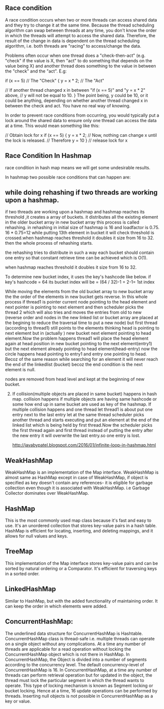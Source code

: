 Race condition
-----------------

A race condition occurs when two or more threads can access shared data and they try to change it at the same time. Because the thread scheduling algorithm can swap between threads at any time, you don't know the order in which the threads will attempt to access the shared data. Therefore, the result of the change in data is dependent on the thread scheduling algorithm, i.e. both threads are "racing" to access/change the data.

Problems often occur when one thread does a "check-then-act" (e.g. "check" if the value is X, then "act" to do something that depends on the value being X) and another thread does something to the value in between the "check" and the "act". E.g:

if (x == 5) // The "Check"
{
   y = x * 2; // The "Act"

   // If another thread changed x in between "if (x == 5)" and "y = x * 2" above,
   // y will not be equal to 10.
}
The point being, y could be 10, or it could be anything, depending on whether another thread changed x in between the check and act. You have no real way of knowing.

In order to prevent race conditions from occurring, you would typically put a lock around the shared data to ensure only one thread can access the data at a time. This would mean something like this:

// Obtain lock for x
if (x == 5)
{
   y = x * 2; // Now, nothing can change x until the lock is released. 
              // Therefore y = 10
}
// release lock for x


Race Condition In Hashmap
--------------------------
race condition in hash map means we will get some undesirable results.

In hashmap two possible race conditions that can happen are:

while doing rehashing if two threads are working upon a hashmap.
---------------------------------------------------------------
if two threads are working upon a hashmap and hashmap reaches its threshold ,it creates a array of buckets.
it distributes all the existing element in the older bucket array in new bucket array this process is called rehashing.
in rehashing in initial size of hashmap is 16 and loadfactor is 0.75.
16 * 0.75=12  while putting 13th element in bucket it will check threshold is crossed.when hashmap reaches threshold it doubles it size from 16 to 32. then the whole process of rehashing starts.

the rehashing tries to distribute in such  a way each bucket should contain one entry so that constant retrieve time can be achieved which is O(1).

when hashmap reaches threshold it doubles it size from 16 to 32.


To determine new bucket index, it uses the key's hashcode like below.
              if key's hashcode = 64
              its bucket index will be = (64 / 32)-1 = 2-1= 1st index  
              
While moving the elements from the old bucket array to new bucket array the the order of the elements in new bucket gets 
reverse. In this whole process if thread1 is pointer current node pointing  to the head element and next pointer is pointing to next element and then scheduler picks the                
thread 2 which will also tries and moves the entries from old to new (reverse order  and nodes in the new linked list or bucket array are placed at the begining to reduce the traversal time to put a new node) but first thread (according to thread1) still points to the elements thinking head is pointing to next element but in (actually ) new bucket next element pointing to head element.Now the problem happens thread1 will place the head element  again at head position in new bucket pointing to the next element(entry1) but the next element already pointing to head element(head-entry) now the circle happens head pointing to entry1 and entry one pointing to head. Becoz of the same reason while searching for an element it will never reach the end of the linkedlist (bucket) becoz the end condition is the next element is null.


nodes are removed from head level and kept at the beginning of new bucket.


2) If collision(multiple objects are placed in same bucket) happens in hash map. 
   collision happens if multiple objects are having same hashcode or some how end up in same bucket are used as key of the hashmap.
   If multiple collision happens and one thread let thread1 is about put one entry next to the last entry let at the same thread scheduler picks another thread and starts executing and put an element at the end of the linked list which is being held by first thread.Now the scheduler picks the first thread again and first thread instead of putting the entry after the new entry it will overwrite the last entry.so one entry is lost.
   
   
   http://javabypatel.blogspot.com/2016/01/infinite-loop-in-hashmap.html
   
   
WeakHashMap
-----------
WeakHashMap is an implementation of the Map interface. WeakHashMap is almost same as HashMap except in case of WeakHashMap, if object is specified as key doesn't contain any references- it is eligible for garbage collection even though it is associated with WeakHashMap. i.e Garbage Collector dominates over WeakHashMap.


HashMap
-------
This is the most commonly used map class because it's fast and easy to use. It's an unordered collection that stores key-value pairs in a hash table. HashMap is efficient for locating, inserting, and deleting mappings, and it allows for null values and keys.

TreeMap
-----------

This implementation of the Map interface stores key-value pairs and can be sorted by natural ordering or a Comparator. It's efficient for traversing keys in a sorted order.

LinkedHashMap
----------------
Similar to HashMap, but with the added functionality of maintaining order. It can keep the order in which elements were added.

ConcurrentHashMap: 
------------------- 
The underlined data structure for ConcurrentHashMap is Hashtable.
ConcurrentHashMap class is thread-safe i.e. multiple threads can operate on a single object without any complications.
At a time any number of threads are applicable for a read operation without locking the ConcurrentHashMap object which is not there in HashMap.
In ConcurrentHashMap, the Object is divided into a number of segments according to the concurrency level.
The default concurrency-level of ConcurrentHashMap is 16.
In ConcurrentHashMap, at a time any number of threads can perform retrieval operation but for updated in the object, the thread must lock the particular segment in which the thread wants to operate. This type of locking mechanism is known as Segment locking or bucket locking. Hence at a time, 16 update operations can be performed by threads.
Inserting null objects is not possible in ConcurrentHashMap as a key or value.









